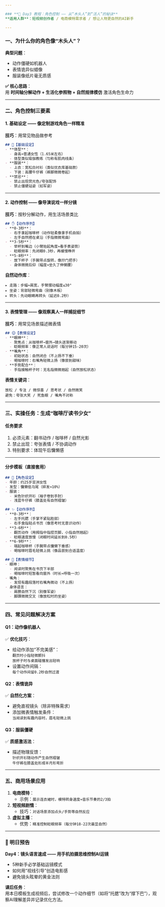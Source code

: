 ```yaml
---

### **📅 Day3 教程：角色控制 —— 从“木头人”到“活人”的秘诀**  
**适用人群**：短视频创作者 / 电商模特需求者 / 想让人物更自然的AI新手  

---
```


### **一、为什么你的角色像“木头人”？**  
**典型问题**：  
- 动作僵硬如机器人  
- 表情诡异似蜡像  
- 服装像纸片毫无质感  

**✅ 核心思路**：  
用 **时间轴分解动作 + 生活化参照物 + 自然规律模仿** 激活角色生命力  

---

### **二、角色控制三要素**  
#### **1. 基础设定 —— 像定制游戏角色一样精准**  
**技巧**：用常见物品做参考  
```markdown
## 👤【基础设定】  
- **体型**：  
  - 身高≈普通女性（1.65米左右）  
  - 体型类似瑜伽教练（匀称有肌肉线条）  
- **服装**：  
  - 上衣：宽松白衬衫（类似优衣库基础款）  
  - 下装：高腰牛仔裤（裤脚微微卷起）  
- **禁忌**：  
  - 禁止出现荧光色/夸张配饰  
  - 禁止僵硬站姿（如军姿）  
```

---

#### **2. 动作控制 —— 像导演说戏一样分镜**  
**技巧**：按秒分解动作，用生活场景类比  
```markdown
## ✋【动作序列】  
- **0-3秒**：  
  - 右手拿起咖啡杯（动作轻柔像拿手机自拍）  
  - 左手自然搭在桌沿（手指微微弯曲）  
- **3-5秒**：  
  - 举杯到嘴边（小臂抬起角度≈看手表姿势）  
  - 眨眼频率：先闭眼0.3秒，再缓慢睁开  
- **5-8秒**：  
  - 放下杯子（手腕带点旋转，像拧门把手）  
  - 身体微微后仰（幅度≈坐久了伸懒腰）  
```  
**自然动作库**：  
```
▸ 走路：步幅≈肩宽，手臂摆动幅度≤30°  
▸ 坐姿：背部轻微弯曲（别像木板）  
▸ 转头：先动眼睛再转头（延迟0.2秒）  
```

---

#### **3. 表情管理 —— 像观察真人一样捕捉细节**  
**技巧**：用常见场景描述微表情  
```markdown
## 😊【表情设定】  
- **眼神**：  
  - 聚焦点：从咖啡杯→窗外→镜头逐渐移动  
  - 眨眼频率：像正常人说话时（每分钟15-20次）  
- **嘴角**：  
  - 初始状态：自然闭合（不上扬不下垂）  
  - 喝咖啡时：右嘴角轻微上扬（像尝到甜味）  
- **手势配合**：  
  - 手指接触杯子时：无名指微微翘起（自然放松状态）  
```  
**表情关键词**：  
```
放松 / 专注 / 微惊喜 / 思考状 / 自然微笑  
避免：夸张大笑 / 死鱼眼 / 嘴角不对称  
```

---

### **三、实操任务：生成“咖啡厅读书少女”**  
#### **任务要求**  
1. 必须元素：翻书动作 / 咖啡杯 / 自然光影  
2. 禁止出现：夸张表情 / 不协调动作  
3. 特别要求：体现午后慵懒感  

---

#### **分步模板（直接套用）**  
```markdown
## 👩【角色设定】  
- 年龄：约25岁亚洲女性  
- 发型：慵懒低马尾（碎发≈10%）  
- 服装：  
  - 米色针织开衫（袖子卷到手肘）  
  - 浅蓝牛仔裤（膝盖处有自然褶皱）  

## ✨【动作序列】  
- **0-3秒**：  
  - 左手托腮（手掌不紧贴脸部）  
  - 右手食指轻点书页（像思考时无意识动作）  
- **3-6秒**：  
  - 翻页动作（用拇指中指捏页脚，小指自然翘起）  
  - 眨眼速度放慢（闭眼时间延长到0.5秒）  
- **6-9秒**：  
  - 端起咖啡杯（手腕带点慵懒下垂感）  
  - 喝咖啡时眉毛轻微上挑（像品尝到合适温度）  

## 🌟【表情细节】  
- 眼神：  
  - 阅读时聚焦在书页下半部  
  - 喝咖啡时短暂看向窗外（时长≈呼吸一次）  
- 嘴角：  
  - 发现有趣段落时右嘴角微动（不上扬）  
- 身体语言：  
  - 肩膀自然下沉（别像军姿）  
  - 脚踝微微交叉（像放松时的坐姿）  
```

---

### **四、常见问题解决方案**  
#### **Q1：动作像机器人**  
✅ **优化技巧**：  
- 给动作添加“不完美感”：  
  `翻页时小指轻微颤抖`  
  `放杯子时与桌面碰撞发出轻响`  
- 设置动作间隔：  
  `每个动作间留0.2秒自然过渡`  

#### **Q2：表情诡异**  
✅ **自然化方案**：  
- 避免直视镜头（除非特殊需求）  
- 添加微表情触发条件：  
  `当阅读到有趣内容时，眉毛轻微上挑`  

#### **Q3：服装僵硬**  
✅ **质感激活法**：  
- 描述物理反馈：  
  `针织开衫随动作产生自然褶皱`  
  `牛仔裤在膝盖处形成半月形弯折`  

---

### **五、商用场景应用**  
1. **电商模特**：  
   - 示例：`展示连衣裙时，模特转身速度≈音乐节奏的2/3拍`  
2. **短视频剧情**：  
   - 技巧：`对话场景添加点头/手势等自然反应`  
3. **虚拟主播**：  
   - 优势：`精准控制眨眼频率（每分钟18-22次最显自然）`  

---

### **📌 明日预告**  
**Day4：镜头语言速成 —— 用手机拍摄思维控制AI运镜**  
- 5种新手必学基础运镜模式  
- 如何用“视线引导”创造电影感  
- 避免镜头眩晕的黄金法则  

**课后任务**：  
用本日模板生成视频后，尝试修改一个动作细节（如将“托腮”改为“撑下巴”），观察AI理解差异并记录优化方法。